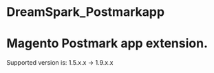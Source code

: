 # DreamSpark_Postmarkapp
# Magento Postmark app extension.
Supported version is: 1.5.x.x -> 1.9.x.x
